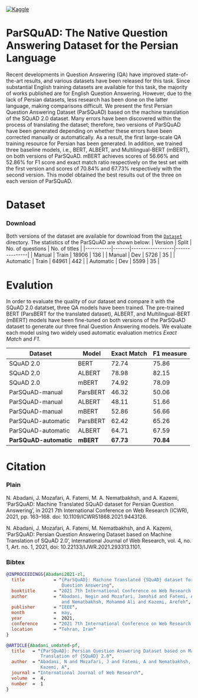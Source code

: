 <span align="center">
    <a href="https://www.kaggle.com/neginabadani/parsquad"><img alt="Kaggle" src="https://img.shields.io/static/v1?label=Kaggle&message=PersianQuAD&logo=Kaggle&color=20BEFF"/></a>
</span>

# ParSQuAD: The Native Question Answering Dataset for the Persian Language
Recent developments in Question Answering (QA) have improved state-of-the-art results, and various datasets have been released for this task. Since substantial English training datasets are available for this task, the majority of works published are for English Question Answering. However, due to the lack of Persian datasets, less research has been done on the latter language, making comparisons difficult. We present the first Persian Question Answering Dataset (ParSQuAD) based on the machine translation of the SQuAD 2.0 dataset. Many errors have been discovered within the process of translating the dataset; therefore, two versions of ParSQuAD have been generated depending on whether these errors have been corrected manually or automatically. As a result, the first large-scale QA training resource for Persian has been generated. In addition, we trained three baseline models, i.e., BERT, ALBERT, and Multilingual-BERT (mBERT), on both versions of ParSQuAD. mBERT achieves scores of 56.66% and 52.86% for F1 score and exact match ratio respectively on the test set with the first version and scores of 70.84% and 67.73% respectively with the second version. This model obtained the best results out of the three on each version of ParSQuAD.
# Dataset
### Download
Both versions of the dataset are available for download from the [`Dataset`](https://github.com/BigData-IsfahanUni/ParSQuAD/tree/main/Dataset) directory. The statistics of the ParSQuAD are shown below:
| Version   | Split | No. of questions | No. of titles |
|-----------|-------|------------------|---------------|
| Manual    | Train | 18906            | 136           |
| Manual    | Dev   | 5726             | 35            |
| Automatic | Train | 64961            | 442           |
| Automatic | Dev   | 5599             | 35            |

# Evalution
In order to evaluate the quality of our dataset and compare it with the SQuAD 2.0 datatset, three QA models have been trained. The pre-trained BERT (ParsBERT for the translated dataset), ALBERT, and Multilingual-BERT (mBERT) models have been fine-tuned on both versions of the ParSQuAD dataset to generate our three final Question Answering models. We evaluate each model using two widely used automatic evaluation metrics *Exact Match* and *F1*.

| Dataset                | Model     | Exact Match | F1 measure |
|------------------------|-----------|-------------|------------|
| SQuAD 2.0              | BERT      | 72.74       | 75.86      |
| SQuAD 2.0              | ALBERT    | 78.98       | 82.15      |
| SQuAD 2.0              | mBERT     | 74.92       | 78.09      |
| ParSQuAD-manual        | ParsBERT  | 46.32       | 50.06      |
| ParSQuAD-manual        | ALBERT    | 48.11       | 51.66      |
| ParSQuAD-manual        | mBERT     | 52.86       | 56.66      |
| ParSQuAD-automatic     | ParsBERT  | 62.42       | 65.26      |
| ParSQuAD-automatic     | ALBERT    | 64.71       | 67.59      |
| **ParSQuAD-automatic** | **mBERT** | **67.73**   | **70.84**  |

# Citation
### Plain
N. Abadani, J. Mozafari, A. Fatemi, M. A. Nematbakhsh, and A. Kazemi, ‘ParSQuAD: Machine Translated SQuAD dataset for Persian Question Answering’, in 2021 7th International Conference on Web Research (ICWR), 2021, pp. 163–168. doi: 10.1109/ICWR51868.2021.9443126.

N. Abadani, J. Mozafari, A. Fatemi, M. Nematbakhsh, and A. Kazemi, ‘ParSQuAD: Persian Question Answering Dataset based on Machine Translation of SQuAD 2.0’, International Journal of Web Research, vol. 4, no. 1, Art. no. 1, 2021, doi: 10.22133/IJWR.2021.293313.1101.

### Bibtex
```bibtex
@INPROCEEDINGS{Abadani2021-zl,
  title           = "{ParSQuAD}: Machine Translated {SQuAD} dataset for Persian
                     Question Answering",
  booktitle       = "2021 7th International Conference on Web Research ({ICWR})",
  author          = "Abadani, Negin and Mozafari, Jamshid and Fatemi, Afsaneh
                     and Nematbakhsh, Mohammd Ali and Kazemi, Arefeh",
  publisher       = "IEEE",
  month           =  may,
  year            =  2021,
  conference      = "2021 7th International Conference on Web Research (ICWR)",
  location        = "Tehran, Iran"
}
```
```bibtex
@ARTICLE{Abadani_undated-pf,
  title   = "{ParSQuAD}: Persian Question Answering Dataset based on Machine
             Translation of {SQuAD} 2.0",
  author  = "Abadani, N and Mozafari, J and Fatemi, A and Nematbakhsh, M and
             Kazemi, A",
  journal = "International Journal of Web Research",
  volume  =  4,
  number  =  1
}
```
